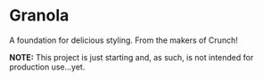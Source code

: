 Granola
=======

A foundation for delicious styling. From the makers of Crunch!

**NOTE:** This project is just starting and, as such, is not intended for production use...yet.
